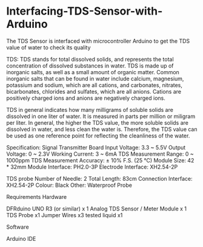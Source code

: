 # Interfacing-TDS-Sensor-with-Arduino
The TDS Sensor is interfaced with microcontroller Arduino  to get the TDS value of water to check its quality

TDS:
TDS stands for total dissolved solids, and represents the total concentration of dissolved substances in water. 
TDS is made up of inorganic salts, as well as a small amount of organic matter. Common inorganic salts that can be 
found in water include calcium, magnesium, potassium and sodium, which are all cations, and carbonates, nitrates, 
bicarbonates, chlorides and sulfates, which are all anions. Cations are positively charged ions and anions are 
negatively charged ions.

TDS in general indicates how many milligrams of soluble solids are dissolved in one liter of water. It is measured in 
parts per million or miligram per liter. In general, the higher the TDS value, the more soluble solids are dissolved in water, 
and less clean the water is. Therefore, the TDS value can be used as one reference point for reflecting the cleanliness of the water.


Specification:
    Signal Transmitter Board
    Input Voltage: 3.3 ~ 5.5V
    Output Voltage: 0 ~ 2.3V
    Working Current: 3 ~ 6mA
    TDS Measurement Range: 0 ~ 1000ppm
    TDS Measurement Accuracy: ± 10% F.S. (25 ℃)
    Module Size: 42 * 32mm
    Module Interface: PH2.0-3P
    Electrode Interface: XH2.54-2P
    
TDS probe
    Number of Needle: 2
    Total Length: 83cm
    Connection Interface: XH2.54-2P
    Colour: Black
    Other: Waterproof Probe

Requirements
    Hardware

   DFRduino UNO R3 (or similar) x 1
   Analog TDS Sensor / Meter Module x 1
   TDS Probe x1
   Jumper Wires x3
   tested liquid x1
    
   Software

   Arduino IDE 
